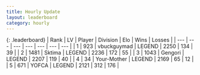 ```yaml
---
title: Hourly Update
layout: leaderboard
category: hourly
---
```


{: .leaderboard}
| Rank | LV | Player | Division | Elo | Wins | Losses |
| --- | --- | --- | --- | --- | --- | --- |
| <span data-change="0">1</span> | 923 | <span title="ID: 418052">vbuckguymad</span> | LEGEND | <span data-change="0">2250</span> | <span data-change="0">134</span> | <span data-change="0">39</span> |
| <span data-change="0">2</span> | 1481 | <span title="ID: 353063">Sktima</span> | LEGEND | <span data-change="0">2236</span> | <span data-change="0">172</span> | <span data-change="0">55</span> |
| <span data-change="0">3</span> | 1043 | <span title="ID: 294236">Gengori</span> | LEGEND | <span data-change="13">2207</span> | <span data-change="2">119</span> | <span data-change="0">40</span> |
| <span data-change="0">4</span> | 34 | <span title="ID: 651975">Your-Mother</span> | LEGEND | <span data-change="-4">2169</span> | <span data-change="1">65</span> | <span data-change="1">12</span> |
| <span data-change="0">5</span> | 671 | <span title="ID: 650820">YOFCA</span> | LEGEND | <span data-change="0">2121</span> | <span data-change="0">312</span> | <span data-change="0">176</span> |